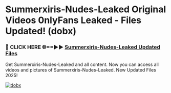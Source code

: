 # Summerxiris-Nudes-Leaked Original Videos 0nlyFans Leaked - Files Updated! (dobx)

<h3>🔴 CLICK HERE 🌐==►► <a href="https://tinyurl.com/yc6ubb5a" rel="nofollow">Summerxiris-Nudes-Leaked Updated Files</a></h3>

Get Summerxiris-Nudes-Leaked and all content. Now you can access all videos and pictures of Summerxiris-Nudes-Leaked. New Updated Files 2025!

[![dobx](https://i.imgur.com/7eu0CRL.gif)](https://tinyurl.com/yc6ubb5a)
